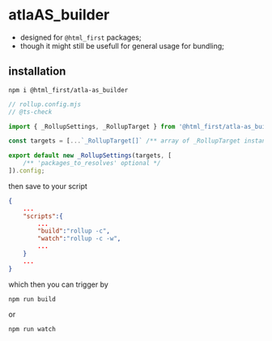 # atlaAS_builder

-   designed for `@html_first` packages;
-   though it might still be usefull for general usage for bundling;

## installation

```shell
npm i @html_first/atla-as_builder
```

```js
// rollup.config.mjs
// @ts-check

import { _RollupSettings, _RollupTarget } from '@html_first/atla-as_builder';

const targets = [...`_RollupTarget[]` /** array of _RollupTarget instances */];

export default new _RollupSettings(targets, [
	/** 'packages_to_resolves' optional */
]).config;
```

then save to your script

```json
{
    ...
    "scripts":{
        ...
        "build":"rollup -c",
        "watch":"rollup -c -w",
        ...
    }
    ...
}
```

which then you can trigger by

```shell
npm run build
```

or

```shell
npm run watch
```
